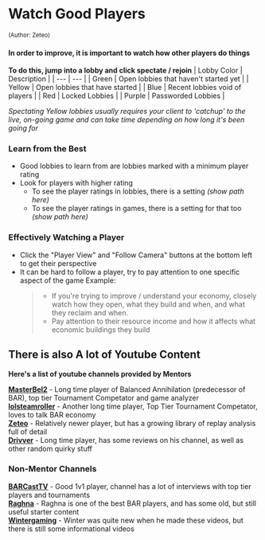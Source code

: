 

# Watch Good Players
<sub></sup>(Author: Zeteo)</sup></sub>

#### In order to improve, it is important to watch how other players do things

**To do this, jump into a lobby and click spectate / rejoin**
| Lobby Color | Description |
| --- | --- |
| Green | Open lobbies that haven't started yet |
| Yellow | Open lobbies that have started |
| Blue | Recent lobbies void of players |
| Red | Locked Lobbies |
| Purple | Passworded Lobbies |

*Spectating Yellow lobbies usually requires your client to 'catchup' to the live, on-going game and can take time depending on how long it's been going for*

### Learn from the Best

- Good lobbies to learn from are lobbies marked with a minimum player rating
- Look for players with higher rating
	- To see the player ratings in lobbies, there is a setting *(show path here)*
	- To see the player ratings in games, there is a setting for that too *(show path here)*

 ### Effectively Watching a Player
 
- Click the "Player View" and "Follow Camera" buttons at the bottom left to get their perspective
- It can be hard to follow a player, try to pay attention to one specific aspect of the game
	Example:
 	> - If you're trying to improve / understand your economy, closely watch how they open, what they build and when, and what they reclaim and when.
	> - Pay attention to their resource income and how it affects what economic buildings they build


## There is also A lot of Youtube Content

**Here's a list of youtube channels provided by Mentors**


[**MasterBel2**](https://www.youtube.com/@MasterBel2) - Long time player of Balanced Annihilation (predecessor of BAR), top tier Tournament Competator and game analyzer<br>
[**lolsteamroller**](https://www.youtube.com/@lolsteamroller) - Another long time player, Top Tier Tournament Competator, loves to talk BAR economy<br>
[**Zeteo**](https://www.youtube.com/@Zeteo-/playlists?view=50&sort=dd&shelf_id=2) - Relatively newer player, but has a growing library of replay analysis full of detail<br>
[**Drivver**](https://www.youtube.com/@drivver4470) - Long time player, has some reviews on his channel, as well as other random quirky stuff


### Non-Mentor Channels


[**BARCastTV**](https://www.youtube.com/@BARCastTV) - Good 1v1 player, channel has a lot of interviews with top tier players and tournaments<br>
[**Raghna**](https://www.youtube.com/@raghna) - Raghna is one of the best BAR players, and has some old, but still useful starter content<br>
[**Wintergaming**](https://www.youtube.com/playlist?list=PLUG8Uhis3FKyXyHCwoqjZyEsr4-K2G37X) - Winter was quite new when he made these videos, but there is still some informational videos
